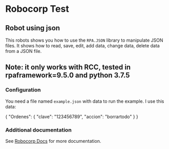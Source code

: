 # Robocorp Test
## Robot using json

This robots shows you how to use  the `RPA.JSON` library to manipulate JSON files. It shows how to read, save, edit, add data, change data, delete data from a JSON file.

## Note: it only works with RCC, tested in rpaframework=9.5.0 and python 3.7.5

### Configuration

 You need a file named `example.json` with data to run the example. I use this data:
 
{
  "Ordenes": {
   "clave": "123456789",
   "accion": "borrartodo" 
  }
}
 
### Additional documentation
See [Robocorp Docs](https://robocorp.com/docs/) for more documentation.
